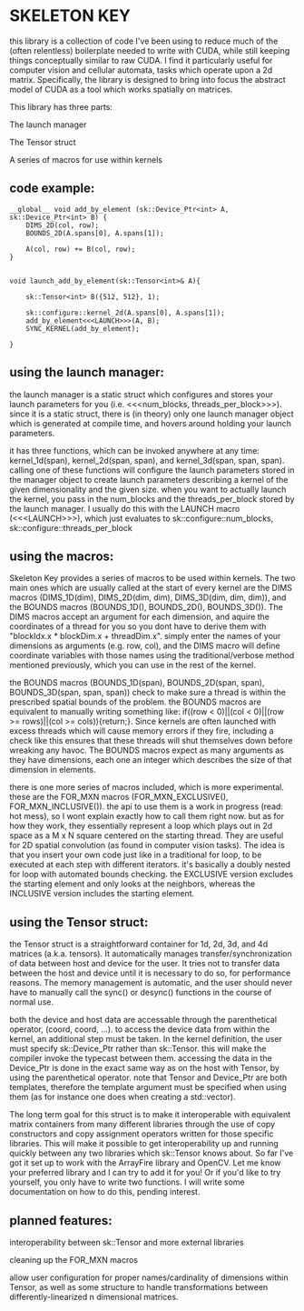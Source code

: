 

# SKELETON KEY

this library is a collection of code I've been using to reduce much of the (often relentless) boilerplate needed to write with CUDA, while still keeping 
things conceptually similar to raw CUDA. I find it particularly useful for computer vision and cellular automata, tasks which operate upon a 2d matrix. 
Specifically, the library is designed to bring into focus the abstract model of CUDA as a tool which works spatially on matrices.

This library has three parts:

The launch manager

The Tensor struct

A series of macros for use within kernels


## code example:
```
__global__ void add_by_element (sk::Device_Ptr<int> A, sk::Device_Ptr<int> B) {
	DIMS_2D(col, row);
	BOUNDS_2D(A.spans[0], A.spans[1]);

	A(col, row) += B(col, row);
}


void launch_add_by_element(sk::Tensor<int>& A){

	sk::Tensor<int> B({512, 512}, 1);

	sk::configure::kernel_2d(A.spans[0], A.spans[1]);
	add_by_element<<<LAUNCH>>>(A, B);
	SYNC_KERNEL(add_by_element);

}
```

## using the launch manager:

the launch manager is a static struct which configures and stores your launch parameters for you (i.e. <<<num_blocks, threads_per_block>>>). 
since it is a static struct, there is (in theory) only one launch manager object which is generated at compile time, and hovers around holding
your launch parameters. 

it has three functions, which can be invoked anywhere at any time: kernel_1d(span), kernel_2d(span, span), and kernel_3d(span, span, span). 
calling one of these functions will configure the launch parameters stored in the manager object to create launch parameters describing 
a kernel of the given dimensionality and the given size. when you want to actually launch the kernel, you pass in the num_blocks and the
threads_per_block stored by the launch manager. I usually do this with the LAUNCH macro (\<\<\<LAUNCH>>>), which just evaluates to
sk::configure::num_blocks, sk::configure::threads_per_block 


## using the macros:

Skeleton Key provides a series of macros to be used within kernels. The two main ones which are usually called at the start of every kernel are
the DIMS macros (DIMS_1D(dim), DIMS_2D(dim, dim), DIMS_3D(dim, dim, dim)), and the BOUNDS macros (BOUNDS_1D(), BOUNDS_2D(), BOUNDS_3D()). 
The DIMS macros accept an argument for each dimension, and aquire the coordinates of a thread for you so you dont have to derive them with
"blockIdx.x * blockDim.x + threadDim.x". simply enter the names of your dimensions as arguments (e.g. row, col), and the DIMS macro will 
define coordinate variables with those names using the traditional/verbose method mentioned previously, which you can use in the rest of the kernel.

the BOUNDS macros (BOUNDS_1D(span), BOUNDS_2D(span, span), BOUNDS_3D(span, span, span)) check to make sure a thread is within the prescribed spatial bounds 
of the problem. the BOUNDS macros are equivalent to manually writing something like: if((row < 0)||(col < 0)||(row >= rows)||(col >= cols)){return;}. 
Since kernels are often launched with excess threads which will cause memory errors if they fire, including a check like this ensures that these threads 
will shut themselves down before wreaking any havoc. The BOUNDS macros expect as many arguments as they have dimensions, each one an integer which 
describes the size of that dimension in elements.

there is one more series of macros included, which is more experimental. these are the FOR_MXN macros (FOR_MXN_EXCLUSIVE(), FOR_MXN_INCLUSIVE()).
the api to use them is a work in progress (read: hot mess), so I wont explain exactly how to call them right now. but as for how they work, 
they essentially represent a loop which plays out in 2d space as a M x N square centered on the starting thread. They are useful for 2D spatial 
convolution (as found in computer vision tasks). The idea is that you insert your own code just like in a traditional for loop, to be executed 
at each step with different iterators. it's basically a doubly nested for loop with automated bounds checking. the EXCLUSIVE version excludes 
the starting element and only looks at the neighbors, whereas the INCLUSIVE version includes the starting element.


## using the Tensor struct:

the Tensor struct is a straightforward container for 1d, 2d, 3d, and 4d matrices (a.k.a. tensors). It automatically manages transfer/synchronization 
of data between host and device for the user. It tries not to transfer data between the host and device until it is necessary to do so, for performance 
reasons. The memory management is automatic, and the user should never have to manually call the sync() or desync() functions in the course of normal use.

both the device and host data are accessable through the parenthetical operator, (coord, coord, ...). to access the device data from within the 
kernel, an additional step must be taken. In the kernel definition, the user must specify sk::Device_Ptr rather than sk::Tensor. this will make 
the compiler invoke the typecast between them. accessing the data in the Device_Ptr is done in the exact same way as on the host with Tensor, by
using the parenthetical operator. note that Tensor and Device_Ptr are both templates, therefore the template argument must be specified when using 
them (as for instance one does when creating a std::vector).

The long term goal for this struct is to make it interoperable with equivalent matrix containers from many different libraries through the use of
copy constructors and copy assignment operators written for those specific libraries. This will make it possible to get interoperability up and 
running quickly between any two libraries which sk::Tensor knows about. So far I've got it set up to work with the ArrayFire library and OpenCV.
Let me know your preferred library and I can try to add it for you! Or if you'd like to try yourself, you only have to write two functions. I will
write some documentation on how to do this, pending interest.


## planned features:
	
interoperability between sk::Tensor and more external libraries
	
cleaning up the FOR_MXN macros
	
allow user configuration for proper names/cardinality of dimensions within Tensor, as well as some structure to handle 
transformations between differently-linearized n dimensional matrices.






